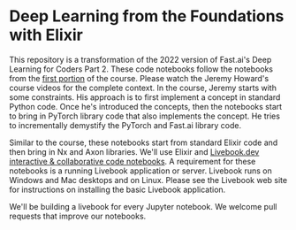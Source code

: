 # Deep Learning from the Foundations with Elixir

This repository is a transformation of the 2022 version of Fast.ai's Deep Learning for Coders Part 2.  These code notebooks follow the notebooks from the [first portion](https://github.com/fastai/course22p2) of the course.  Please watch the Jeremy Howard's course videos for the complete context.  In the course, Jeremy starts with some constraints.  His approach is to first implement a concept in standard Python code. Once he's introduced the concepts, then the notebooks start to bring in PyTorch library code that also implements the concept. He tries to incrementally demystify the PyTorch and Fast.ai library code.

Similar to the course, these notebooks start from standard Elixir code and then bring in Nx and Axon libraries.  We'll use Elixir and  [Livebook.dev interactive & collaborative code notebooks](https://livebook.dev/).  A requirement for these notebooks is a running Livebook application or server.  Livebook runs on Windows and Mac desktops and on Linux.  Please see the Livebook web site for instructions on installing the basic Livebook application.

We'll be building a livebook for every Jupyter notebook.  We welcome pull requests that improve our notebooks. 
